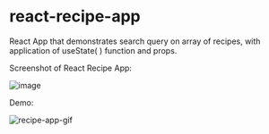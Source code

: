 # react-recipe-app
React App that demonstrates search query on array of recipes, with application of useState( ) function and props. 

Screenshot of React Recipe App:

![image](https://user-images.githubusercontent.com/62368837/131859213-c193388f-f63a-408a-8519-dcb498cd48d6.png)


Demo:

![recipe-app-gif](https://user-images.githubusercontent.com/62368837/131860283-d8e98004-88a4-42d3-8211-fb7e90fb2717.gif)
